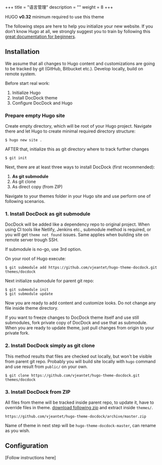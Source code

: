 +++
title = "语言管理"
description = ""
weight = 8
+++

HUGO **v0.32** minimum required to use this theme

The following steps are here to help you initialize your new website. If you don’t know Hugo at all, we strongly suggest you to train by following this [great documentation for beginners](https://gohugo.io/overview/quickstart/).
<!--more-->

## Installation

We assume that all changes to Hugo content and customizations are going to be tracked by git (GitHub, Bitbucket etc.). Develop locally, build on remote system.

Before start real work:

1. Initialize Hugo
2. Install DocDock theme
3. Configure DocDock and Hugo

### Prepare empty Hugo site

Create empty directory, which will be root of your Hugo project. Navigate there and let Hugo to create minimal required directory structure:
```
$ hugo new site .
```
AFTER that, initialize this as git directory where to track further changes
```
$ git init
```

Next, there are at least three ways to install DocDock (first recommended):

1. **As git submodule**
2. As git clone
3. As direct copy (from ZIP)

Navigate to your themes folder in your Hugo site and use perform one of following scenarios.

### 1. Install DocDock as git submodule

DocDock will be added like a dependency repo to original project. When using CI tools like Netlify, Jenkins etc., submodule method is required, or you will get `theme not found` issues. Same applies when building site on remote server trough SSH.

If submodule is no-go, use 3rd option.

On your root of Hugo execute:

```
$ git submodule add https://github.com/vjeantet/hugo-theme-docdock.git themes/docdock
```
Next initialize submodule for parent git repo:

```
$ git submodule init
$ git submodule update
```

Now you are ready to add content and customize looks. Do not change any file inside theme directory.

If you want to freeze changes to DocDock theme itself and use still submodules, fork private copy of DocDock and use that as submodule. When you are ready to update theme, just pull changes from origin to your private fork.

### 2. Install DocDock simply as git clone

This method results that files are checked out locally, but won't be visible from parent git repo. Probably you will build site locally with `hugo` command and use result from `public/` on your own.

```
$ git clone https://github.com/vjeantet/hugo-theme-docdock.git themes/docdock
```


### 3. Install DocDock from ZIP

All files from theme will be tracked inside parent repo, to update it, have to override files in theme. [ download following zip](https://github.com/vjeantet/hugo-theme-docdock/archive/master.zip) and extract inside `themes/`.

```
https://github.com/vjeantet/hugo-theme-docdock/archive/master.zip
```
Name of theme in next step will be `hugo-theme-docdock-master`, can rename as you wish.

## Configuration

[Follow instructions here]
